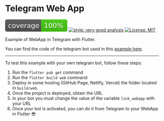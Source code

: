 # Telegram Web App

![coverage][coverage_badge]
[![style: very good analysis][very_good_analysis_badge]][very_good_analysis_link]
[![License: MIT][license_badge]][license_link]

Example of WebApp in Telegram with Flutter.

You can find the code of the telegram bot used in this [example here](https://github.com/yeikel16/flutter-webapp-bot).

---
To test this example with your own telegram bot, follow these steps:

1. Run the `flutter pub get` command
2. Run the `flutter build web` command
3. Deploy in some hosting (GitHub Page, Netlify, Vercel) the folder located in `build/web`.
4. Once the project is deployed, obtain the URL
5. In your bot you must change the value of the variable `link_webapp` with your URL
6. Once your bot is activated, you can do it from Telegram to your WebApp in Flutter 😎

[coverage_badge]: coverage_badge.svg
[flutter_localizations_link]: https://api.flutter.dev/flutter/flutter_localizations/flutter_localizations-library.html
[internationalization_link]: https://flutter.dev/docs/development/accessibility-and-localization/internationalization
[license_badge]: https://img.shields.io/badge/license-MIT-blue.svg
[license_link]: https://opensource.org/licenses/MIT
[very_good_analysis_badge]: https://img.shields.io/badge/style-very_good_analysis-B22C89.svg
[very_good_analysis_link]: https://pub.dev/packages/very_good_analysis
[very_good_cli_link]: https://github.com/VeryGoodOpenSource/very_good_cli
